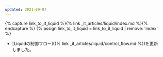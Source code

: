 ```yaml
---
updated: 2021-09-07
---
```

{% capture link_to_it_liquid %}{% link _it_articles/liquid/index.md %}{% endcapture %}
{% assign link_to_it_liquid = link_to_it_liquid | remove: 'index' %}

- [Liquidの制御フロー]({% link _it_articles/liquid/control_flow.md %})を更新しました。
